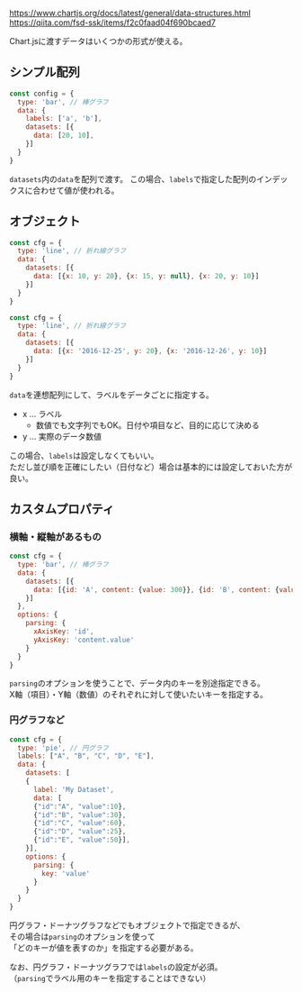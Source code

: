 https://www.chartjs.org/docs/latest/general/data-structures.html  
https://qiita.com/fsd-ssk/items/f2c0faad04f690bcaed7

Chart.jsに渡すデータはいくつかの形式が使える。

## シンプル配列
```javascript
const config = {
  type: 'bar', // 棒グラフ
  data: {
	labels: ['a', 'b'],
    datasets: [{
      data: [20, 10],
    }]
  }
}
```
`datasets`内の`data`を配列で渡す。
この場合、`labels`で指定した配列のインデックスに合わせて値が使われる。

## オブジェクト
```javascript
const cfg = {
  type: 'line', // 折れ線グラフ
  data: {
    datasets: [{
      data: [{x: 10, y: 20}, {x: 15, y: null}, {x: 20, y: 10}]
    }]
  }
}
```

```javascript
const cfg = {
  type: 'line', // 折れ線グラフ
  data: {
    datasets: [{
      data: [{x: '2016-12-25', y: 20}, {x: '2016-12-26', y: 10}]
    }]
  }
}
```
`data`を連想配列にして、ラベルをデータごとに指定する。

* x ... ラベル
	- 数値でも文字列でもOK。日付や項目など、目的に応じて決める
* y ... 実際のデータ数値

この場合、`labels`は設定しなくてもいい。  
ただし並び順を正確にしたい（日付など）場合は基本的には設定しておいた方が良い。


## カスタムプロパティ
### 横軸・縦軸があるもの
```javascript
const cfg = {
  type: 'bar', // 棒グラフ
  data: {
    datasets: [{
      data: [{id: 'A', content: {value: 300}}, {id: 'B', content: {value: 500}}]
    }]
  },
  options: {
    parsing: {
      xAxisKey: 'id',
      yAxisKey: 'content.value'
    }
  }
}
```
`parsing`のオプションを使うことで、データ内のキーを別途指定できる。  
X軸（項目）・Y軸（数値）のそれぞれに対して使いたいキーを指定する。




### 円グラフなど
```javascript
const cfg = {
  type: 'pie', // 円グラフ
  labels: ["A", "B", "C", "D", "E"],
  data: {
    datasets: [
	{
	  label: 'My Dataset',
	  data: [
	  {"id":"A", "value":10},
	  {"id":"B", "value":30},
	  {"id":"C", "value":60},
      {"id":"D", "value":25},
	  {"id":"E", "value":50}],
	}],
	options: {
	  parsing: {
	    key: 'value'
	  }
	}
  }
}
```
円グラフ・ドーナツグラフなどでもオブジェクトで指定できるが、  
その場合は`parsing`のオプションを使って  
「どのキーが値を表すのか」を指定する必要がある。  

なお、円グラフ・ドーナツグラフでは`labels`の設定が必須。  
（`parsing`でラベル用のキーを指定することはできない）
